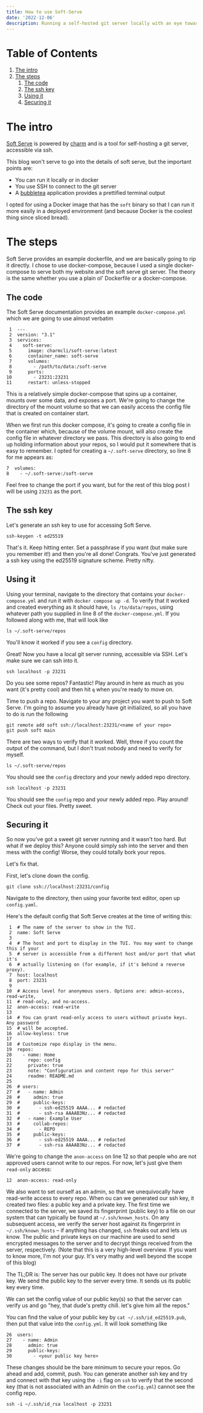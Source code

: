 ```yaml
---
title: How to use Soft-Serve
date: '2022-12-06'
description: Running a self-hosted git server locally with an eye toward deployment
---
```


# Table of Contents

1.  [The intro](#orge03a3f9)
2.  [The steps](#org9614939)
    1.  [The code](#orge165c92)
    2.  [The ssh key](#orgdb8631d)
    3.  [Using it](#orgdc13880)
    4.  [Securing it](#org7ebe923)



<a id="orge03a3f9"></a>

# The intro

[Soft Serve](https://github.com/charmbracelet/soft-serve) is powered by [charm](https://charm.sh) and is a tool for self-hosting a git server, accessible via ssh.

This blog won't serve to go into the details of soft serve, but the important points are:

-   You can run it locally or in docker
-   You use SSH to connect to the git server
-   A [bubbletea](https://github.com/charmbracelet/bubbletea) application provides a prettified terminal output

I opted for using a Docker image that has the `soft` binary so that I can run it more easily in a deployed environment (and because Docker is the coolest thing since sliced bread).


<a id="org9614939"></a>

# The steps

Soft Serve provides an example dockerfile, and we are basically going to rip it directly. I chose to use docker-compose, because I used a single docker-compose to serve both my website and the
soft serve git server. The theory is the same whether you use a plain ol' Dockerfile or a docker-compose.


<a id="orge165c92"></a>

## The code

The Soft Serve documentation provides an example `docker-compose.yml` which we are going to use almost verbatim

     1  ---
     2  version: "3.1"
     3  services:
     4    soft-serve:
     5      image: charmcli/soft-serve:latest
     6      container_name: soft-serve
     7      volumes:
     8        - /path/to/data:/soft-serve
     9      ports:
    10        - 23231:23231
    11      restart: unless-stopped

This is a relatively simple docker-compose that spins up a container, mounts over some data, and exposes a port. We're going to change the directory of the
mount volume so that we can easily access the config file that is created on container start.

When we first run this docker compose, it's going to create a config file in the container which, because of the volume mount, will also create the config file in whatever directory we pass.
This directory is also going to end up holding information about your repos, so I would put it somewhere that is easy to remember. I opted for creating a `~/.soft-serve` directory, so
line 8 for me appears as:

    7  volumes:
    8    - ~/.soft-serve:/soft-serve

Feel free to change the port if you want, but for the rest of this blog post I will be using `23231` as the port.


<a id="orgdb8631d"></a>

## The ssh key

Let's generate an ssh key to use for accessing Soft Serve.

    ssh-keygen -t ed25519

That's it. Keep hitting enter. Set a passphrase if you want (but make sure you remember it!) and then you're all done! Congrats. You've just generated a ssh key using the ed25519 signature scheme. Pretty nifty.


<a id="orgdc13880"></a>

## Using it

Using your terminal, navigate to the directory that contains your `docker-compose.yml` and run it with `docker compose up -d`. To verify that it worked and created everything as it should have,
`ls /to/data/repos`, using whatever path you supplied in line 8 of the `docker-compose.yml`. If you followed along with me, that will look like

    ls ~/.soft-serve/repos

You'll know it worked if you see a `config` directory.

Great! Now you have a local git server running, accessible via SSH. Let's make sure we can ssh into it.

    ssh localhost -p 23231

Do you see some repos? Fantastic! Play around in here as much as you want (it's pretty cool) and then hit `q` when you're ready to move on.

Time to push a repo. Navigate to your any project you want to push to Soft Serve. I'm going to assume you already have git initialized, so all you have to do is run the following

    git remote add soft ssh://localhost:23231/<name of your repo>
    git push soft main

There are two ways to verify that it worked. Well, three if you count the output of the command, but I don't trust nobody and need to verify for myself.

    ls ~/.soft-serve/repos

You should see the `config` directory and your newly added repo directory.

    ssh localhost -p 23231

You should see the `config` repo and your newly added repo. Play around! Check out your files. Pretty sweet.


<a id="org7ebe923"></a>

## Securing it

So now you've got a sweet git server running and it wasn't too hard. But what if we deploy this? Anyone could simply ssh into the server and then mess with the config! Worse, they could totally bork
your repos. 

Let's fix that.

First, let's clone down the config.

    git clone ssh://localhost:23231/config

Navigate to the directory, then using your favorite text editor, open up `config.yaml`.

Here's the default config that Soft Serve creates at the time of writing this:

     1  # The name of the server to show in the TUI.
     2  name: Soft Serve
     3  
     4  # The host and port to display in the TUI. You may want to change this if your
     5  # server is accessible from a different host and/or port that what it's
     6  # actually listening on (for example, if it's behind a reverse proxy).
     7  host: localhost
     8  port: 23231
     9  
    10  # Access level for anonymous users. Options are: admin-access, read-write,
    11  # read-only, and no-access.
    12  anon-access: read-write
    13  
    14  # You can grant read-only access to users without private keys. Any password
    15  # will be accepted.
    16  allow-keyless: true
    17  
    18  # Customize repo display in the menu.
    19  repos:
    20    - name: Home
    21      repo: config
    22      private: true
    23      note: "Configuration and content repo for this server"
    24      readme: README.md
    25  
    26  # users:
    27  #   - name: Admin
    28  #     admin: true
    29  #     public-keys:
    30  #       - ssh-ed25519 AAAA... # redacted
    31  #       - ssh-rsa AAAAB3Nz... # redacted
    32  #   - name: Example User
    33  #     collab-repos:
    34  #       - REPO
    35  #     public-keys:
    36  #       - ssh-ed25519 AAAA... # redacted
    37  #       - ssh-rsa AAAAB3Nz... # redacted

We're going to change the `anon-access` on line 12 so that people who are not approved users cannot write to our repos.
For now, let's just give them `read-only` access:

    12  anon-access: read-only

We also want to set ourself as an admin, so that we unequivocally have read-write access to every repo. When ou can we generated our ssh key, it created two files: a public key and a private key.
The first time we connected to the server, we saved its fingerprint (public key) to a file on our system that can typically be found at `~/.ssh/known_hosts`. On any subsequent access,
we verify the server host against its fingerprint in `~/.ssh/known_hosts` &#x2013; if anything has changed, `ssh` freaks out and lets us know. The public and private keys on our machine are used to send
encrypted messages to the server and to decrypt things received from the server, respectively. (Note that this is a very high-level overview. If you want to know more, I'm not your guy. It's very mathy and well beyond the scope of this blog)

The TL;DR is: The server has our public key. It does not have our private key. We send the public key to the server every time. It sends us its public key every time.

We can set the config value of our public key(s) so that the server can verify us and go "hey, that dude's pretty chill. let's give him all the repos."

You can find the value of your public key by `cat ~/.ssh/id_ed25519.pub`, then put that value into the `config.yml`. It will look something like

    26  users:
    27    - name: Admin
    28      admin: true
    29      public-keys:
    30        - <your public key here>

These changes should be the bare minimum to secure your repos. Go ahead and add, commit, push. You can generate another ssh key and try and connect with that key using the `-i` flag on `ssh`
to verify that the second key (that is not associated with an Admin on the `config.yml`) cannot see the config repo.

    ssh -i ~/.ssh/id_rsa localhost -p 23231

